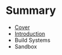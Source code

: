 # Summary

* [Cover](README.md)
* [Introduction](documentation/Introduction.md)
* Build Systems
* Sandbox

